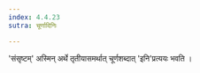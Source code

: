 ```yaml
---
index: 4.4.23
sutra: चूर्णादिनिः

---
```

'संसृष्टम्' अस्मिन् अर्थे तृतीयासमर्थात् चूर्णशब्दात् 'इनि'प्रत्ययः भवति । 